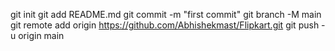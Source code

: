 git init
git add README.md
git commit -m "first commit"
git branch -M main
git remote add origin https://github.com/Abhishekmast/Flipkart.git
git push -u origin main